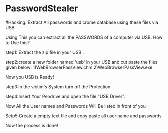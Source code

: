 # PasswordStealer
#Hacking. Extract All passwords and crome database using these files via USB.

Using This you can extract all the PASSWORDS of a computer via USB. How to Use this?

step1: Extract the zip file in your USB .

step2:create a new folder named 'usb' in your USB and cut paste the files given below: 
     1)WebBrowserPassView.chm 
     2)WebBrowserPassView.exe

Now you USB is Ready!

step3:In the victim's System turn off the Protection

step4:Insert Your Pendrive and open the file "USB Driver".

Now All the User names and Passwords Will Be listed in front of you

Setp5:Create a empty text file and copy paste all user name and passwords

Now the process is done!
